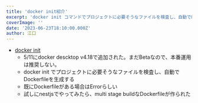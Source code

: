 ```yaml
---
title: 'docker init紹介'
excerpt: 'docker init コマンドでプロジェクトに必要そうなファイルを検査し、自動でDockerfileを生成してくれる'
coverImage: ''
date: '2023-06-23T18:10:00.000Z'
author: 江口
---
```


- [docker init](https://docs.docker.com/engine/reference/commandline/init/)
	- 5/11にdocker descktop  v4.18で追加された。まだBetaなので、本番運用は推奨しない。
	- docker init でプロジェクトに必要そうなファイルを検査し、自動でDockerfileを生成する
	- 既にDockerfileがある場合はErrorらしい
	- 試しにnestjsでやってみたら、multi stage buildなDockerfileが作られた
